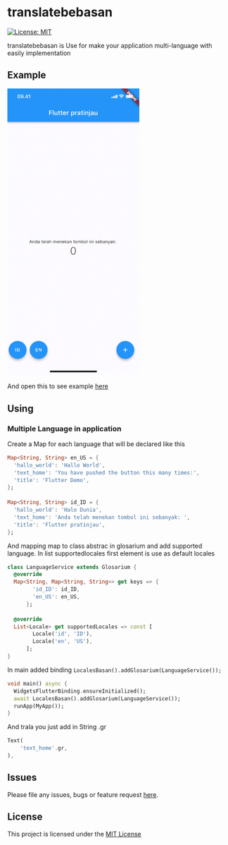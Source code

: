 # translatebebasan
[![License: MIT](https://img.shields.io/badge/License-MIT-ff69b4.svg)](https://github.com/wat97/translatebebasan/blob/main/LICENSE)

translatebebasan is Use for make your application multi-language with easily implementation

## Example
<img src="https://raw.githubusercontent.com/wat97/translatebebasan/main/resources/gifs/example.gif" width="300"/>

And open this to see example [here](https://github.com/wat97/translatebebasan/tree/main/example)

## Using

### Multiple Language in application

Create a Map for each language that will be declared like this
```dart
Map<String, String> en_US = {
  'hallo_world': 'Hallo World',
  'text_home': 'You have pushed the button this many times:',
  'title': 'Flutter Demo',
};

Map<String, String> id_ID = {
  'hallo_world': 'Halo Dunia',
  'text_home': 'Anda telah menekan tombol ini sebanyak: ',
  'title': 'Flutter pratinjau',
};
```

And mapping map to class abstrac in glosarium and add supported language. In list supportedlocales first element is use as default locales
```dart
class LanguageService extends Glosarium {
  @override
  Map<String, Map<String, String>> get keys => {
        'id_ID': id_ID,
        'en_US': en_US,
      };

  @override
  List<Locale> get supportedLocales => const [
        Locale('id', 'ID'),
        Locale('en', 'US'),
      ];
}
```
In main added binding ```LocalesBasan().addGlosarium(LanguageService());```
```dart
void main() async {
  WidgetsFlutterBinding.ensureInitialized();
  await LocalesBasan().addGlosarium(LanguageService());
  runApp(MyApp());
}
```
And trala you just add in String .gr

```dart
Text(
    'text_home'.gr,
),
```

## Issues
Please file any issues, bugs or feature request [here](https://github.com/wat97/translatebebasan/issues).

## License

This project is licensed under the [MIT License](https://github.com/wat97/translatebebasan/blob/main/LICENSE)